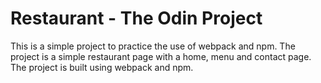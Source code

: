 # Restaurant - The Odin Project

This is a simple project to practice the use of webpack and npm. The project is a simple restaurant page with a home, menu and contact page. The project is built using webpack and npm.
